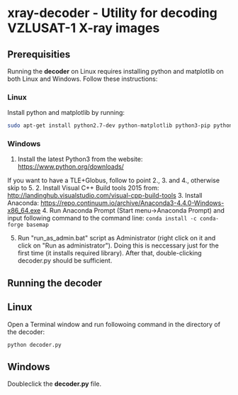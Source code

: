 # xray-decoder - Utility for decoding VZLUSAT-1 X-ray images

## Prerequisities

Running the **decoder** on Linux requires installing python and matplotlib on both Linux and Windows. Follow these instructions:

### Linux

Install python and matplotlib by running:

```bash
sudo apt-get install python2.7-dev python-matplotlib python3-pip python3-tk python-pmw python-pip python-mpltoolkits.basemap python3-mpltoolkits.basemap python-scipy
```

### Windows

1. Install the latest Python3 from the website: https://www.python.org/downloads/
 
If you want to have a TLE+Globus, follow to point 2., 3. and 4., otherwise skip to 5.
2. Install Visual C++ Build tools 2015 from: http://landinghub.visualstudio.com/visual-cpp-build-tools
3. Install Anaconda: https://repo.continuum.io/archive/Anaconda3-4.4.0-Windows-x86_64.exe
4. Run Anaconda Prompt (Start menu->Anaconda Prompt) and input following command to the command line: ```conda install -c conda-forge basemap```
 
5. Run "run_as_admin.bat" script as Administrator (right click on it and click on "Run as administrator").
Doing this is neccessary just for the first time (it installs required library).
After that, double-clicking decoder.py should be sufficient.

## Running the decoder

## Linux

Open a Terminal window and run followoing command in the directory of the decoder:

```bash
python decoder.py
```

## Windows

Doubleclick the **decoder.py** file.

